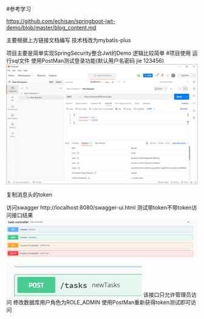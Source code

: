 #参考学习

https://github.com/echisan/springboot-jwt-demo/blob/master/blog_content.md

主要根据上方链接文档编写 技术栈改为mybatis-plus

项目主要是简单实现SpringSecurity整合Jwt的Demo 逻辑比较简单
#项目使用
运行sql文件 
使用PostMan测试登录功能(默认用户名密码 jie 123456)
![img.png](img.png)

复制消息头的token

访问swagger
http://localhost:8080/swagger-ui.html
测试带token不带token访问接口结果
![img_1.png](img_1.png)

![img_2.png](img_2.png)
该接口只允许管理员访问 
修改数据库用户角色为ROLE_ADMIN
使用PostMan重新获得token测试即可访问


